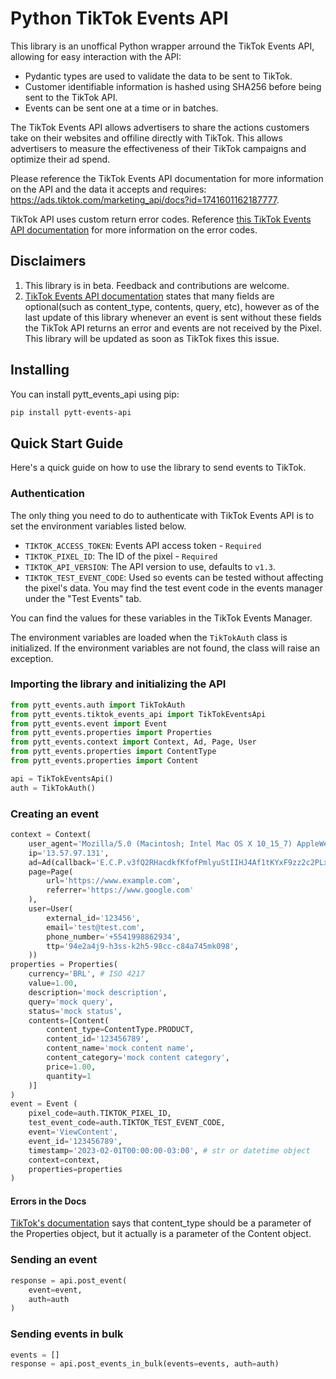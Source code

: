 # Python TikTok Events API

This library is an unoffical Python wrapper arround the TikTok Events API, allowing for easy interaction with the API:
- Pydantic types are used to validate the data to be sent to TikTok.
- Customer identifiable information is hashed using SHA256 before being sent to the TikTok API.
- Events can be sent one at a time or in batches.

The TikTok Events API allows advertisers to share the actions customers take on their websites and offiline directly with TikTok. This allows advertisers to measure the effectiveness of their TikTok campaigns and optimize their ad spend.

Please reference the TikTok Events API documentation for more information on the API and the data it accepts and requires: https://ads.tiktok.com/marketing_api/docs?id=1741601162187777.

TikTok API uses custom return error codes. Reference [this TikTok Events API documentation](https://ads.tiktok.com/marketing_api/docs?id=1737172488964097) for more information on the error codes.
## Disclaimers
1. This library is in beta. Feedback and contributions are welcome.
2. [TikTok Events API documentation](https://business-api.tiktok.com/portal/docs?rid=oyn7lhbo6ar&id=1741601162187777) states that many fields are optional(such as content_type, contents, query, etc), however as of the last update of this library whenever an event is sent without these fields the TikTok API returns an error and events are not received by the Pixel. This library will be updated as soon as TikTok fixes this issue. 

## Installing
You can install pytt_events_api using pip:
``` bash
pip install pytt-events-api
```

## Quick Start Guide
Here's a quick guide on how to use the library to send events to TikTok.
### Authentication
The only thing you need to do to authenticate with TikTok Events API is to set the environment variables listed below.
- `TIKTOK_ACCESS_TOKEN`: Events API access token - `Required`
- `TIKTOK_PIXEL_ID`: The ID of the pixel  - `Required`
- `TIKTOK_API_VERSION`:  The API version to use, defaults to `v1.3`.
- `TIKTOK_TEST_EVENT_CODE`: Used so events can be tested without affecting the pixel's data. You may find the test event code in the events manager under the "Test Events" tab.

You can find the values for these variables in the TikTok Events Manager.

The environment variables are loaded when the `TikTokAuth` class is initialized. If the environment variables are not found, the class will raise an exception.
### Importing the library and initializing the API
``` python
from pytt_events.auth import TikTokAuth
from pytt_events.tiktok_events_api import TikTokEventsApi
from pytt_events.event import Event
from pytt_events.properties import Properties
from pytt_events.context import Context, Ad, Page, User
from pytt_events.properties import ContentType
from pytt_events.properties import Content

api = TikTokEventsApi()
auth = TikTokAuth()
```

### Creating an event
``` python
context = Context(
    user_agent='Mozilla/5.0 (Macintosh; Intel Mac OS X 10_15_7) AppleWebKit/537.36 (KHTML, like Gecko) Chrome/98.0.4758.109 Safari/537.36',
    ip='13.57.97.131',
    ad=Ad(callback='E.C.P.v3fQ2RHacdkfKfofPmlyuStIIHJ4Af1tKYxF9zz2c2PLx1Oaw15oHpcfl5AH' ), # ttclid
    page=Page(
        url='https://www.example.com',
        referrer='https://www.google.com'
    ),
    user=User(
        external_id='123456',
        email='test@test.com',
        phone_number='+5541998862934',
        ttp='94e2a4j9-h3ss-k2h5-98cc-c84a745mk098',
    ))
properties = Properties(
    currency='BRL', # ISO 4217
    value=1.00,
    description='mock description',
    query='mock query',
    status='mock status',
    contents=[Content(
        content_type=ContentType.PRODUCT,
        content_id='123456789',
        content_name='mock content name',
        content_category='mock content category',
        price=1.00,
        quantity=1
    )]
)
event = Event (
    pixel_code=auth.TIKTOK_PIXEL_ID,
    test_event_code=auth.TIKTOK_TEST_EVENT_CODE,
    event='ViewContent',
    event_id='123456789',
    timestamp='2023-02-01T00:00:00-03:00', # str or datetime object
    context=context,
    properties=properties
)
```

#### Errors in the Docs
[TikTok's documentation](https://ads.tiktok.com/marketing_api/docs?id=1741601162187777) says that content_type should be a parameter of the Properties object, but it actually is a parameter of the Content object.

### Sending an event
``` python
response = api.post_event(
    event=event,
    auth=auth
)
```

### Sending events in bulk
``` python
events = []
response = api.post_events_in_bulk(events=events, auth=auth)
```





